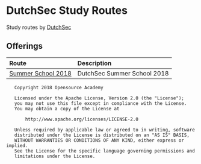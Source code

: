 # DutchSec Study Routes

Study routes by [DutchSec](https://www.dutchsec.com)

## Offerings

| Route                                                                                                        | Description                 |
| :---                                                                                                         | :---                        |
| [Summer School 2018](https://github.com/Opensource-Academy/routes/blob/master/dutchsec/summerschool_2018.md) | DutchSec Summer School 2018 |

```
   Copyright 2018 Opensource Academy

   Licensed under the Apache License, Version 2.0 (the "License");
   you may not use this file except in compliance with the License.
   You may obtain a copy of the License at

       http://www.apache.org/licenses/LICENSE-2.0

   Unless required by applicable law or agreed to in writing, software
   distributed under the License is distributed on an "AS IS" BASIS,
   WITHOUT WARRANTIES OR CONDITIONS OF ANY KIND, either express or implied.
   See the License for the specific language governing permissions and
   limitations under the License.
```
